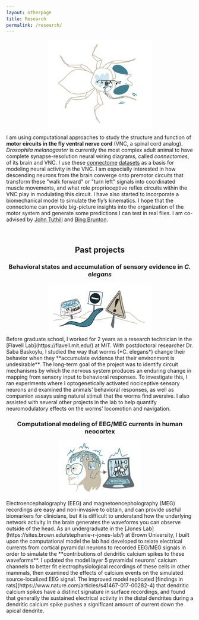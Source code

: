 ```yaml
---
layout: otherpage
title: Research
permalink: /research/
---
```


<!-- ## Current research -->
<p align="center">
    <img style="margin-right: 20px; margin-left: 20px; max-width: 20em;" src="/images/Website fly.svg" alt="drawing of a fly with VNC neurons"/>
</p>
<!-- <img margin-right: 50px; margin-left: 50px; margin-top: 20px; margin-bottom: 20px; src="/images/Website fly.svg" alt="" width="60%" display=block/> -->


I am using computational approaches to study the structure and function of **motor circuits in the fly ventral nerve cord** (VNC, a spinal cord analog). *Drosophila melanogaster* is currently the most complex adult animal to have complete synapse-resolution neural wiring diagrams, called *connectomes*, of its brain and VNC. I use these [connectome](https://www.sciencedirect.com/science/article/pii/S0092867420316834?via%3Dihub) [datasets](https://www.biorxiv.org/content/10.1101/2023.06.05.543757v1) as a basis for modeling neural activity in the VNC. I am especially interested in how descending neurons from the brain converge onto premotor circuits that transform these "walk forward" or "turn left" signals into coordinated muscle movements, and what role proprioceptive reflex circuits within the VNC play in modulating this circuit. I have also started to incorporate a biomechanical model to simulate the fly’s kinematics. I hope that the connectome can provide big-picture insights into the organization of the motor system and generate some predictions I can test in real flies. I am co-advised by [John Tuthill](https://faculty.washington.edu/tuthill/index.html) and [Bing Brunton](https://www.bingbrunton.com/).

<center>
<br><h2>Past projects</h2>
    <h3>Behavioral states and accumulation of sensory evidence in <i>C. elegans</i></h3>
    <img style="margin-right: 20px; margin-left: 20px; max-width: 20em" src="/images/Website worm.svg" alt="drawing of a worm encountering road signs that warn of dangers"/>
</center>
Before graduate school, I worked for 2 years as a research technician in the [Flavell Lab](https://flavell.mit.edu/) at MIT. With postdoctoral researcher Dr. Saba Baskoylu, I studied the way that worms (*C. elegans*) change their behavior when they **accumulate evidence that their environment is undesirable**. The long-term goal of the project was to identify circuit mechanisms by which the nervous system produces an enduring change in mapping from sensory input to behavioral responses. To investigate this, I ran experiments where I optogenetically activated nociceptive sensory neurons and examined the animals’ behavioral responses, as well as companion assays using natural stimuli that the worms find aversive. I also assisted with several other projects in the lab to help quantify neuromodulatory effects on the worms’ locomotion and navigation.


<center>
    <h3>Computational modeling of EEG/MEG currents in human neocortex</h3>
    <img style="margin-right: 20px; margin-left: 20px; max-width: 16em" src="/images/Website EEG.svg" alt="drawing of me with EEG electrodes on, showing neurons in my head and a computer simulation of those neurons"/>
</center>
Electroencephalography (EEG) and magnetoencepholography (MEG) recordings are easy and non-invasive to obtain, and can provide useful biomarkers for clinicians, but it is difficult to understand how the underlying network activity in the brain generates the waveforms you can observe outside of the head. As an undergraduate in the [Jones Lab](https://sites.brown.edu/stephanie-r-jones-lab/) at Brown University, I built upon the computational model the lab had developed to relate electrical currents from cortical pyramidal neurons to recorded EEG/MEG signals in order to simulate the **contributions of dendritic calcium spikes to these waveforms**. I updated the model layer 5 pyramidal neurons' calcium channels to better fit electrophysiological recordings of these cells in other mammals, then examined the effects of calcium events on the simulated source-localized EEG signal. The improved model replicated [findings in rats](https://www.nature.com/articles/s41467-017-00282-4) that dendritic calcium spikes have a distinct signature in surface recordings, and found that generally the sustained electrical activity in the distal dendrites during a dendritic calcium spike pushes a significant amount of current down the apical dendrite.